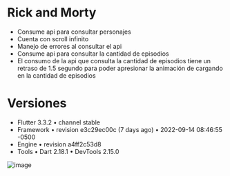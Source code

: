# Rick and Morty

- Consume api para consultar personajes
- Cuenta con scroll infinito
- Manejo de errores al consultar el api
- Consume api para consultar la cantidad de episodios
- El consumo de la api que consulta la cantidad de episodios tiene un retraso de 1.5 segundo para
  poder apresionar la animación de cargando en la cantidad de episodios

# Versiones
- Flutter 3.3.2 • channel stable
- Framework • revision e3c29ec00c (7 days ago) • 2022-09-14 08:46:55 -0500
- Engine • revision a4ff2c53d8
- Tools • Dart 2.18.1 • DevTools 2.15.0

![image](image.gif)
